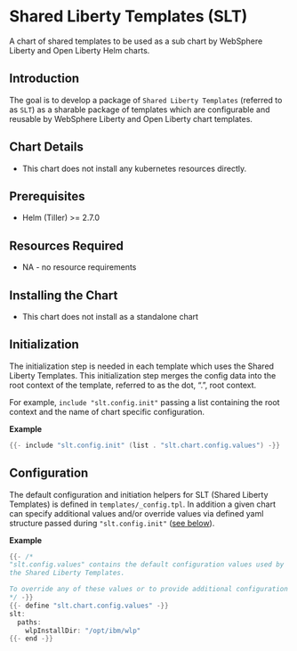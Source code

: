 # Shared Liberty Templates (SLT)
A chart of shared templates to be used as a sub chart by WebSphere Liberty and Open Liberty Helm charts.

## Introduction
The goal is to develop a package of `Shared Liberty Templates` (referred to as `SLT`) as a sharable package of templates which are configurable and reusable by WebSphere Liberty and Open Liberty chart templates.

## Chart Details
* This chart does not install any kubernetes resources directly.

## Prerequisites
* Helm (Tiller) >= 2.7.0

## Resources Required
* NA - no resource requirements

## Installing the Chart
* This chart does not install as a standalone chart

## Initialization
The initialization step is needed in each template which uses the Shared Liberty Templates. This initialization step merges the config data into the root context of the template, referred to as the dot, “.”, root context.

For example, `include "slt.config.init"` passing a list containing the root context and the name of chart specific configuration.

__Example__

```go
{{- include "slt.config.init" (list . "slt.chart.config.values") -}}
```

## Configuration

The default configuration and initiation helpers for SLT (Shared Liberty Templates) is defined in `templates/_config.tpl`. In addition a given chart can specify additional values and/or override values via defined yaml structure passed during `"slt.config.init"` ([see below](#initialization)).

__Example__

```go
{{- /*
"slt.config.values" contains the default configuration values used by
the Shared Liberty Templates.

To override any of these values or to provide additional configuration values, modify the templates/_slt-config.tpl file 
*/ -}}
{{- define "slt.chart.config.values" -}}
slt:
  paths:
    wlpInstallDir: "/opt/ibm/wlp"
{{- end -}}
```
